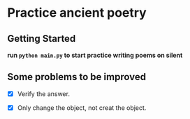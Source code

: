 # Practice ancient poetry
## Getting Started
**run `python main.py` to start practice writing poems on silent**

## Some problems to be improved
- [x] Verify the answer.

- [x] Only change the object, not creat the object.

